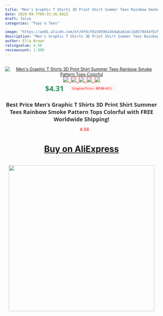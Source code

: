 ```yaml
---
title: "Men's Graphic T Shirts 3D Print Shirt Summer Tees Rainbow Smoke Pattern Tops Colorful"
date: 2020-09-7T09:33:36.892Z
draft: false
categories: "Tops & Tees"

image: "https://ae01.alicdn.com/kf/Hfdcf0159596145daba81dc1b8579d34fD/Men-s-Graphic-T-Shirts-3D-Print-Shirt-Summer-Tees-Rainbow-Smoke-Pattern-Tops-Colorful.jpg"
description: "Men's Graphic T Shirts 3D Print Shirt Summer Tees Rainbow Smoke Pattern Tops Colorful"
author: Ella Brown
ratingvalue: 4.56
reviewcount: 1.999
---
```

<br>
<div style="text-align: center;">
<a href="https://s.click.aliexpress.com/e/_AP5Mj3" target="_blank" rel="nofollow noopener noreferrer"><img alt="Men's Graphic T Shirts 3D Print Shirt Summer Tees Rainbow Smoke Pattern Tops Colorful" class="magnifier-image" src="https://ae01.alicdn.com/kf/Hfdcf0159596145daba81dc1b8579d34fD/Men-s-Graphic-T-Shirts-3D-Print-Shirt-Summer-Tees-Rainbow-Smoke-Pattern-Tops-Colorful.jpg_640x640.jpg">
<br>
<img style="border:1px solid salmon" src="https://ae01.alicdn.com/kf/Hfdcf0159596145daba81dc1b8579d34fD/Men-s-Graphic-T-Shirts-3D-Print-Shirt-Summer-Tees-Rainbow-Smoke-Pattern-Tops-Colorful.jpg_120x120.jpg">&nbsp;&nbsp;<img style="border:1px solid salmon" src="https://ae01.alicdn.com/kf/H1080c85f14aa4c0d86cc76122ba52f48g/Men-s-Graphic-T-Shirts-3D-Print-Shirt-Summer-Tees-Rainbow-Smoke-Pattern-Tops-Colorful.jpg_120x120.jpg">&nbsp;&nbsp;<img style="border:1px solid salmon" src="_120x120.jpg">&nbsp;&nbsp;<img style="border:1px solid salmon" src="_120x120.jpg">&nbsp;&nbsp;<img style="border:1px solid salmon" src="_120x120.jpg"></a></div><br0>
<div style="text-align: center;"><span style="background-color: white; border: 0px; box-sizing: border-box; color: seagreen; display: inline-block; font-family: &quot;open sans&quot; , &quot;arial&quot; , &quot;helvetica&quot; , sans-serif , &quot;heiti&quot;; font-size: 24px; font-stretch: inherit; font-weight: 700; line-height: inherit; margin: 0px 10px 0px 0px; padding: 0px; vertical-align: middle;">$4.31 </span>
<span style="background: rgb(255 , 241 , 241); border-radius: 3px; border: 0px; box-sizing: border-box; color: #ff4747; display: inline-block; font-family: inherit; font-size: 12px; font-stretch: inherit; font-style: inherit; font-variant: inherit; font-weight: 600; line-height: inherit; margin: 0px; padding: 2px 5px; transform: scale(0.9); vertical-align: middle;">Original Price : <b style="text-decoration: line-through;">$7.19 </b> 40%&nbsp;&nbsp;</span></div>
<h1 style="color: #333333; display: inline-block; font-family: &quot;open sans&quot; , &quot;arial&quot; , &quot;helvetica&quot; , sans-serif , &quot;heiti&quot;; font-size: 18px; font-stretch: inherit; font-weight: 700; text-align: center;">Best Price Men's Graphic T Shirts 3D Print Shirt Summer Tees Rainbow Smoke Pattern Tops Colorful with FREE Worldwide Shipping!</h1>
<div style="color: #ff4747; text-align: center;">
<img src="https://4.bp.blogspot.com/-M0ZcTcb-5uY/XleCXlxnR4I/AAAAAAAAAEc/OrjgMkXV1oMQFaCRZj5HQwOCBcu3w1FegCPcBGAYYCw/s1600/star.png" style="height: 15px;">&nbsp;<b>4.56</b></div>
<div class="button_cont" align="center"><a class="buynow_a" href="https://s.click.aliexpress.com/e/_AP5Mj3" target="_blank" rel="nofollow noopener noreferrer"><H1>Buy on AliExpress</H1></a></div><br>
<div class="separator" style="clear: both; text-align: center;">
<img src="https://lh3.googleusercontent.com/-pTy5HemUv9M/XlePHvY0dAI/AAAAAAAAAE4/0nX5iRUoIWY8eMW9Dpxeirr157OZliDIgCLcBGAsYHQ/s1600/badge.gif" width="480">
</div>
